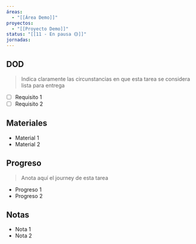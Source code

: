 ```yaml
---
áreas:
  - "[[Área Demo]]"
proyectos:
  - "[[Proyecto Demo]]"
status: "[[11 - En pausa 🟡]]"
jornadas:
---
```

## DOD

> Indica claramente las circunstancias en que esta tarea se considera lista para entrega

- [ ] Requisito 1
- [ ] Requisito 2
## Materiales

- Material 1
- Material 2
## Progreso

> Anota aquí el journey de esta tarea

- Progreso 1
- Progreso 2
## Notas

- Nota 1
- Nota 2